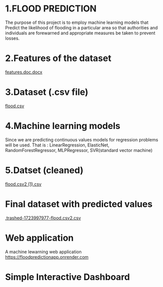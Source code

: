 # 1.FLOOD PREDICTION 
The purpose of this project is to employ machine learning models that Predict the likelihood of flooding in a particular area so that authorities and individuals are forewarned and appropriate measures be taken to prevent losses.

# 2.Features of the dataset
[features.doc.docx](https://github.com/user-attachments/files/16319851/features.doc.docx)

# 3.Dataset (.csv file)
[flood.csv](https://github.com/user-attachments/files/16319866/flood.csv)


# 4.Machine learning models
Since we are predicting continuous values models for regression problems will be used. That is : LinearRegression, ElasticNet, RandomForestRegressor, MLPRegressor,
SVR(standard vector machine)

# 5.Datset (cleaned)
[flood.csv2 (1).csv](https://github.com/user-attachments/files/16319878/flood.csv2.1.csv)

# Final dataset with predicted values
[.trashed-1723997977-flood.csv2.csv](https://github.com/user-attachments/files/16319881/default.trashed-1723997977-flood.csv2.csv)

# Web application
A machine lewarning web application
https://floodpredictionapp.onrender.com

# Simple Interactive Dashboard





